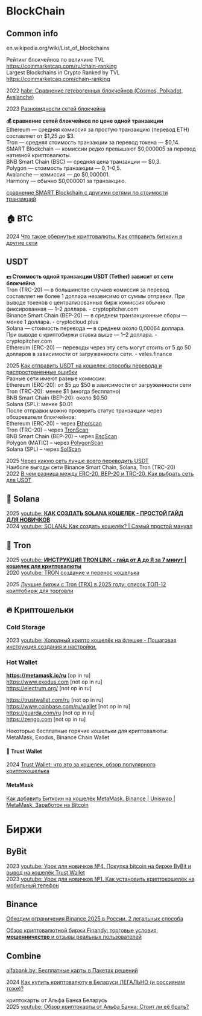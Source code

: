 # BlockChain

## Common info
en.wikipedia.org/wiki/List_of_blockchains             

Рейтинг блокчейнов по величине TVL            
https://coinmarketcap.com/ru/chain-ranking                       
Largest Blockchains in Crypto Ranked by TVL            
https://coinmarketcap.com/chain-ranking             

2022 [habr: Сравнение гетерогенных блокчейнов (Cosmos, Polkadot, Avalanche)](https://habr.com/ru/articles/673110/)             

2023 [Разновидности сетей блокчейна](https://vc.ru/id1390146/581191-raznovidnosti-setei-blokcheina)            

**💰 сравнение сетей блокчейнов по цене одной транзакции**              
Ethereum — средняя комиссия за простую транзакцию (перевод ETH) составляет от $1,25 до $3.                   
Tron — средняя стоимость транзакции за перевод токена — $0,14.                      
SMART Blockchain — комиссии редко превышают $0,000005 за перевод нативной криптовалюты.                  
BNB Smart Chain (BSC) — средняя цена транзакции — $0,3.                        
Polygon — стоимость транзакции — $0,1–$0,5.                      
Avalanche — комиссия — до $0,000001.                          
Harmony — обычно $0,000001 за транзакцию.                      

[сравнение SMART Blockchain с другими сетями по стоимости транзакций](https://blog.ultima.io/ru/chto-deshevle-sravnenie-smart-blockchain-s-drugimi-setyami-po-stoimosti-tranzakcij/)       

## 🏠 BTC            
2024 [Что такое обернутые криптовалюты. Как отправить биткоин в другие сети](https://www.rbc.ru/crypto/news/66e41c809a79470acc05606d?from=copy])                      

## USDT 
**💵 Стоимость одной транзакции USDT (Tether) зависит от сети блокчейна**                         
Tron (TRC-20) — в большинстве случаев комиссия за перевод составляет не более 1 доллара независимо от суммы отправки. При выводе токенов с централизованных бирж комиссия обычно фиксированная — 1–2 доллара. - cryptopitcher.com                    
Binance Smart Chain (BEP-20) — в среднем транзакционные сборы — менее 1 доллара. - cryptocloud.plus                     
Solana — стоимость перевода — в среднем около 0,00064 доллара. При выводе с криптобиржи ставка выше — 1–2 доллара. - cryptopitcher.com                 
Ethereum (ERC-20) — переводы через эту сеть могут стоить от 5 до 50 долларов в зависимости от загруженности сети. - veles.finance                    

2025 [Как отправить USDT на кошелек: способы перевода и распространенные ошибки](https://veles.finance/ru/blog/post/how-send-usdt-methods-blockchain-choice-common-mistakes)           
Разные сети имеют разные комиссии:                 
Ethereum (ERC-20): от $5 до $50 в зависимости от загруженности сети                      
Tron (TRC-20): менее $1 (иногда бесплатно)                       
BNB Smart Chain (BEP-20): около $0.50                               
Solana (SPL): менее $0.01                           
После отправки можно проверить статус транзакции через обозреватели блокчейнов:                         
Ethereum (ERC-20) – через [Etherscan](https://etherscan.io/)                                      
Tron (TRC-20) – через [TronScan](https://tronscan.org/)                                   
BNB Smart Chain (BEP-20) – через [BscScan](https://bscscan.com/)                                        
Polygon (MATIC) – через [PolygonScan](https://polygonscan.com/)                         
Solana (SPL) – через [SolScan](https://solscan.io/)                                 


2025 [Через какую сеть лучше всего переводить USDT](https://cryptopitcher.com/ru/blog/set-dlya-perevoda-usdt)               
Наиболе выгоды сети Binance Smart Chain, Solana, Tron (TRC-20)               
2022 [В чем разница между ERC-20, BEP-20 и TRC-20. Как выбрать сеть для USDT](https://vc.ru/crypto/562930-v-chem-raznica-mezhdu-erc-20-bep-20-i-trc-20-kak-vybrat-set-dlya-usdt)         

## 🔴 Solana                          
2025 [youtube: **КАК СОЗДАТЬ SOLANA КОШЕЛЕК - ПРОСТОЙ ГАЙД ДЛЯ НОВИЧКОВ**](https://www.youtube.com/watch?v=FsplB8Qvna0)           
2024 [youtube: SOLANA: Как создать кошелёк? | Самый простой мануал](https://www.youtube.com/watch?v=PXnsisT0UPo)              

## 🔴 Tron             
2025 [youtube: **ИНСТРУКЦИЯ TRON LINK - гайд от А до Я за 7 минут | кошелек для криптовалюты**](https://www.youtube.com/watch?v=uUCqVmWuQNY)                
2020 [youtube: TRON создание и перенос кошелька](https://www.youtube.com/watch?v=XVACRHvT64o)                 

2025 [Лучшие биржи с Tron (TRX) в 2025 году: список ТОП-12 криптобирж для торговли](https://profinvestment.com/exchanges-tron-trx)                         


## 🔥 Криптошельки                           
### Cold Storage
2023 [youtube: Холодный крипто кошелёк на флешке - Пошаговая инструкция создания и настройки. ](https://www.youtube.com/watch?v=ICfzmazG-HQ)         


### Hot Wallet
**https://metamask.io/ru**    [op in ru]                       
https://www.exodus.com    [not op in ru]                           
https://electrum.org/     [not op in ru]                            

https://trustwallet.com/ru  [not op in ru]                            
https://www.coinbase.com/ru/wallet  [not op in ru]                            
https://guarda.com/ru  [not op in ru]                            
https://zengo.com  [not op in ru]                            

Некоторые бесплатные горячие кошельки для криптовалюты: MetaMask, Exodus, Binance Chain Wallet

#### 💜 Trust Wallet
2024 [Trust Wallet: что это за кошелек, обзор популярного криптокошелька](https://vc.ru/crypto/1199833-trust-wallet-chto-eto-za-koshelek-obzor-populyarnogo-kriptokoshelka)          

#### MetaMask
[ Как добавить Биткоин на кошелёк MetaMask. Binance | Uniswap | MetaMask. Заработок на Bitcoin ](https://www.youtube.com/watch?v=qyYaA-Zx9VE)                            

     

# Биржи
## ByBit
2023 [youtube: Урок для новичков №4. Покупка bitcoin на бирже ByBit и вывод на кошелёк Trust Wallet](https://www.youtube.com/watch?v=N7Sx1AOOfiU)      
2023 [youtube: Урок для новичков №1. Как установить криптокошелёк на мобильный телефон](https://www.youtube.com/watch?v=OjUqG6dGjLU)          

## Binance
[Обходим ограничения Binance 2025 в России. 2 легальных способа](https://tradingstar.org/binance_rf)           

[Обзор криптовалютной биржи Finandy: торговые условия, **мошенничество** и отзывы реальных пользователей](https://cryptorussia.ru/finandy-com-ru-moshennichestvo)                 


## Combine            
[alfabank.by: Бесплатные карты в Пакетах решений](https://www.alfabank.by/besmart/)        

2024 [Как купить криптовалюту в Беларуси ЛЕГАЛЬНО (и россиянам тоже)?](https://vc.ru/crypto/1379328-kak-kupit-kriptovalyutu-v-belarusi-legalno-i-rossiyanam-tozhe)         

криптокарты от Альфа Банка Беларусь                 
2025 [youtube: Обзор криптокарты от Альфа Банка: Стоит ли её брать?](https://www.youtube.com/watch?v=d6kWmptaptQ)        
